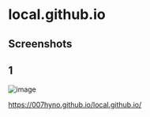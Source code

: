 # local.github.io
## Screenshots
## 1
![image](https://user-images.githubusercontent.com/68294675/119333088-169ed380-bca7-11eb-93bc-1c70bb2752f8.png)

https://007hyno.github.io/local.github.io/
